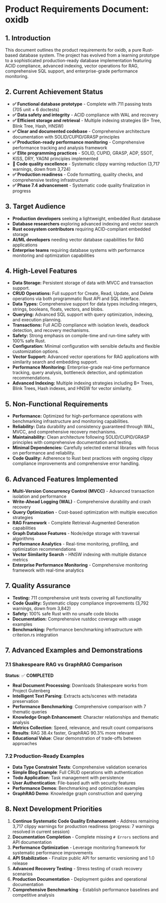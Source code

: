 # Product Requirements Document: oxidb

## 1. Introduction

This document outlines the product requirements for oxidb, a pure Rust-based database system. The project has evolved from a learning prototype to a sophisticated production-ready database implementation featuring ACID compliance, advanced indexing, vector operations for RAG, comprehensive SQL support, and enterprise-grade performance monitoring.

## 2. Current Achievement Status

*   **✅ Functional database prototype** - Complete with 711 passing tests (705 unit + 6 doctests)
*   **✅ Data safety and integrity** - ACID compliance with WAL and recovery
*   **✅ Efficient storage and retrieval** - Multiple indexing strategies (B+ Tree, Blink Tree, Hash, HNSW)
*   **✅ Clear and documented codebase** - Comprehensive architecture documentation with SOLID/CUPID/GRASP principles
*   **✅ Production-ready performance monitoring** - Comprehensive performance tracking and analysis framework
*   **✅ Elite programming practices** - SOLID, CUPID, GRASP, ADP, SSOT, KISS, DRY, YAGNI principles implemented
*   **🔄 Code quality excellence** - Systematic clippy warning reduction (3,717 warnings, down from 3,724)
*   **✅ Production readiness** - Code formatting, quality checks, and comprehensive testing infrastructure
*   **✅ Phase 7.4 advancement** - Systematic code quality finalization in progress

## 3. Target Audience

*   **Production developers** seeking a lightweight, embedded Rust database
*   **Database researchers** exploring advanced indexing and vector search
*   **Rust ecosystem contributors** requiring ACID-compliant embedded storage
*   **AI/ML developers** needing vector database capabilities for RAG applications
*   **Enterprise teams** requiring database systems with performance monitoring and optimization capabilities

## 4. High-Level Features

*   **Data Storage:** Persistent storage of data with MVCC and transaction support.
*   **CRUD Operations:** Full support for Create, Read, Update, and Delete operations via both programmatic Rust API and SQL interface.
*   **Data Types:** Comprehensive support for data types including integers, strings, booleans, floats, vectors, and blobs.
*   **Querying:** Advanced SQL support with query optimization, indexing, and execution planning.
*   **Transactions:** Full ACID compliance with isolation levels, deadlock detection, and recovery mechanisms.
*   **Safety:** Strong emphasis on compile-time and run-time safety with 100% safe Rust.
*   **Configuration:** Minimal configuration with sensible defaults and flexible customization options.
*   **Vector Support:** Advanced vector operations for RAG applications with similarity search and embedding support.
*   **Performance Monitoring:** Enterprise-grade real-time performance tracking, query analysis, bottleneck detection, and optimization recommendations.
*   **Advanced Indexing:** Multiple indexing strategies including B+ Trees, Blink Trees, Hash indexes, and HNSW for vector similarity.

## 5. Non-Functional Requirements

*   **Performance:** Optimized for high-performance operations with benchmarking infrastructure and monitoring capabilities.
*   **Reliability:** Data durability and consistency guaranteed through WAL, MVCC, and comprehensive recovery mechanisms.
*   **Maintainability:** Clean architecture following SOLID/CUPID/GRASP principles with comprehensive documentation and testing.
*   **Minimal Dependencies:** Carefully selected external libraries with focus on performance and reliability.
*   **Code Quality:** Adherence to Rust best practices with ongoing clippy compliance improvements and comprehensive error handling.

## 6. Advanced Features Implemented

*   **Multi-Version Concurrency Control (MVCC)** - Advanced transaction isolation and performance
*   **Write-Ahead Logging (WAL)** - Comprehensive durability and crash recovery
*   **Query Optimization** - Cost-based optimization with multiple execution strategies
*   **RAG Framework** - Complete Retrieval-Augmented Generation capabilities
*   **Graph Database Features** - Node/edge storage with traversal algorithms
*   **Performance Analytics** - Real-time monitoring, profiling, and optimization recommendations
*   **Vector Similarity Search** - HNSW indexing with multiple distance metrics
*   **Enterprise Performance Monitoring** - Comprehensive monitoring framework with real-time analytics

## 7. Quality Assurance

*   **Testing:** 711 comprehensive unit tests covering all functionality
*   **Code Quality:** Systematic clippy compliance improvements (3,792 warnings, down from 3,842)
*   **Safety:** 100% safe Rust with no unsafe code blocks
*   **Documentation:** Comprehensive rustdoc coverage with usage examples
*   **Benchmarking:** Performance benchmarking infrastructure with criterion.rs integration

## 7. Advanced Examples and Demonstrations

### 7.1 Shakespeare RAG vs GraphRAG Comparison
**Status**: ✅ **COMPLETED**
- **Real Document Processing**: Downloads Shakespeare works from Project Gutenberg
- **Intelligent Text Parsing**: Extracts acts/scenes with metadata preservation
- **Performance Benchmarking**: Comprehensive comparison with 7 thematic queries
- **Knowledge Graph Enhancement**: Character relationships and thematic analysis
- **Metrics Collection**: Speed, relevance, and result count comparisons
- **Results**: RAG 38.4x faster, GraphRAG 90.3% more relevant
- **Educational Value**: Clear demonstration of trade-offs between approaches

### 7.2 Production-Ready Examples
- **Data Type Constraint Tests**: Comprehensive validation scenarios
- **Simple Blog Example**: Full CRUD operations with authentication
- **Todo Application**: Task management with persistence
- **User Authentication**: File-based auth with security features
- **Performance Demos**: Benchmarking and optimization examples
- **GraphRAG Demo**: Knowledge graph construction and querying

## 8. Next Development Priorities

1. **Continue Systematic Code Quality Enhancement** - Address remaining 3,717 clippy warnings for production readiness (progress: 7 warnings resolved in current session)
2. **Documentation Completion** - Complete missing `# Errors` sections and API documentation
3. **Performance Optimization** - Leverage monitoring framework for systematic performance improvements  
4. **API Stabilization** - Finalize public API for semantic versioning and 1.0 release
5. **Advanced Recovery Testing** - Stress testing of crash recovery scenarios
6. **Production Documentation** - Deployment guides and operational documentation
7. **Comprehensive Benchmarking** - Establish performance baselines and competitive analysis
